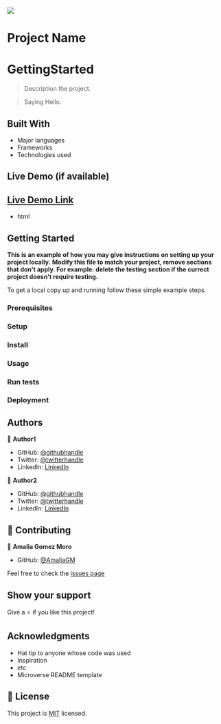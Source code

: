 ![](https://img.shields.io/badge/Microverse-blueviolet)

# Project Name
# GettingStarted

> Description the project.

> Saying Hello.


## Built With

- Major languages
- Frameworks
- Technologies used

## Live Demo (if available)

[Live Demo Link](https://livedemo.com)
-
- html

## Getting Started

**This is an example of how you may give instructions on setting up your project locally.**
**Modify this file to match your project, remove sections that don't apply. For example: delete the testing section if the currect project doesn't require testing.**


To get a local copy up and running follow these simple example steps.

### Prerequisites

### Setup

### Install

### Usage

### Run tests

### Deployment



## Authors
👤 **Author1**

- GitHub: [@githubhandle](https://github.com/githubhandle)
- Twitter: [@twitterhandle](https://twitter.com/twitterhandle)
- LinkedIn: [LinkedIn](https://linkedin.com/in/linkedinhandle)

👤 **Author2**

- GitHub: [@githubhandle](https://github.com/githubhandle)
- Twitter: [@twitterhandle](https://twitter.com/twitterhandle)
- LinkedIn: [LinkedIn](https://linkedin.com/in/linkedinhandle)

## 🤝 Contributing
👤 **Amalia Gomez Moro**

- GitHub: [@AmaliaGM](https://github.com/AmaliaGM)

Feel free to check the [issues page](../../issues/)

## Show your support

Give a ⭐️ if you like this project!

## Acknowledgments
- Hat tip to anyone whose code was used
- Inspiration
- etc
- Microverse README template

## 📝 License

This project is [MIT](./MIT.md) licensed.
